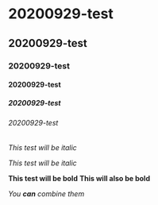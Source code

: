 # 20200929-test
## 20200929-test
### 20200929-test
#### 20200929-test
##### 20200929-test
###### 20200929-test

*This test will be italic*

_This test will be italic_

**This test will be bold**
__This will also be bold__

*You **can** combine them*
